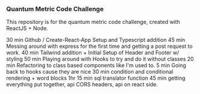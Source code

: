 ### Quantum Metric Code Challenge

This repository is for the quantum metric code challenge, created with ReactJS + Node.

30 min Github / Create-React-App Setup and Typescript addition
45 min Messing around with express for the first time and getting a post request to work.
40 min Tailwind addition + Initial Setup of Header and Footer w/ styling
50 min Playing around with Hooks to try and do it without classes
20 min Refactoring to class based components like I'm used to.
5 min Going back to hooks cause they are nice
30 min condition and conditional rendering + word blocks
1hr 15 min sql translator function
45 min getting everything put together, api CORS headers, api on react side.
